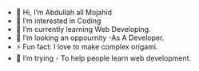 - 👋 Hi, I’m Abdullah all Mojahid
- 👀 I’m interested in Coding
- 🌱 I’m currently learning Web Developing.
- 💞️ I’m looking an oppournity -As A Developer.
- ⚡ Fun fact: I love to make complex origami.
- 🤔 I’m trying - To help people learn web development.

<!---
mojahidmamu/mojahidmamu is a ✨ special ✨ repository because its `README.md` (this file) appears on your GitHub profile.
You can click the Preview link to take a look at your changes.
--->

